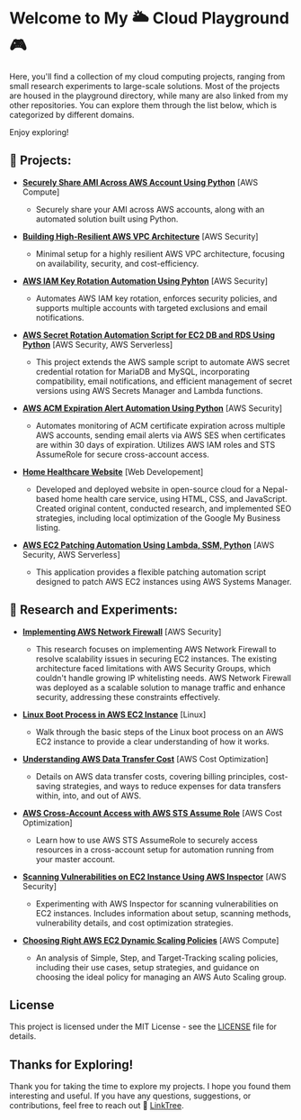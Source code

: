 # Welcome to My 🌥️ Cloud Playground 🎮 

Here, you'll find a collection of my cloud computing projects, ranging from small research experiments to large-scale solutions. Most of the projects are housed in the playground directory, while many are also linked from my other repositories. You can explore them through the list below, which is categorized by different domains.

Enjoy exploring!

## 🚀 Projects: 

- **[Securely Share AMI Across AWS Account Using Python](playground/share-aws-ami-cross-account)** [AWS Compute]
  - Securely share your AMI across AWS accounts, along with an automated solution built using Python.

- **[Building High-Resilient AWS VPC Architecture](https://github.com/alonshrestha/aws-vpc-resilient-architecture)** [AWS Security]
  - Minimal setup for a highly resilient AWS VPC architecture, focusing on availability, security, and cost-efficiency. 

- **[AWS IAM Key Rotation Automation Using Pyhton](https://github.com/alonshrestha/aws-iam-key-rotation-boto3)** [AWS Security]
  - Automates AWS IAM key rotation, enforces security policies, and supports multiple accounts with targeted exclusions and email notifications.

- **[AWS Secret Rotation Automation Script for EC2 DB and RDS Using Python](https://github.com/alonshrestha/aws-database-secret-rotation-boto3)** [AWS Security, AWS Serverless]
  - This project extends the AWS sample script to automate AWS secret credential rotation for MariaDB and MySQL, incorporating compatibility, email notifications, and efficient management of secret versions using AWS Secrets Manager and Lambda functions. 

- **[AWS ACM Expiration Alert Automation Using Python](https://github.com/alonshrestha/aws-acm-expire-alerts-boto3)** [AWS Security]
  - Automates monitoring of ACM certificate expiration across multiple AWS accounts, sending email alerts via AWS SES when certificates are within 30 days of expiration. Utilizes AWS IAM roles and STS AssumeRole for secure cross-account access.

- **[Home Healthcare Website](https://github.com/alonshrestha/dhcs)** [Web Developement]
  - Developed and deployed website in open-source cloud for a Nepal-based home health care service, using HTML, CSS, and JavaScript. Created original content, conducted research, and implemented SEO strategies, including local optimization of the Google My Business listing. 

- **[AWS EC2 Patching Automation Using Lambda, SSM, Python](https://github.com/alonshrestha/aws-ec2-patch-automation-boto3)** [AWS Security, AWS Serverless]
  - This application provides a flexible patching automation script designed to patch AWS EC2 instances using AWS Systems Manager.  

## 🧪 Research and Experiments:

- **[Implementing AWS Network Firewall](https://cloudwith.alon.com.np/implementing-aws-network-firewall)** [AWS Security]
  - This research focuses on implementing AWS Network Firewall to resolve scalability issues in securing EC2 instances. The existing architecture faced limitations with AWS Security Groups, which couldn't handle growing IP whitelisting needs. AWS Network Firewall was deployed as a scalable solution to manage traffic and enhance security, addressing these constraints effectively.

- **[Linux Boot Process in AWS EC2 Instance](https://cloudwith.alon.com.np/how-linux-boots-on-aws-ec2-instance)** [Linux]
  - Walk through the basic steps of the Linux boot process on an AWS EC2 instance to provide a clear understanding of how it works.  

- **[Understanding AWS Data Transfer Cost](https://cloudwith.alon.com.np/understanding-aws-data-transfer-costs)** [AWS Cost Optimization]
  - Details on AWS data transfer costs, covering billing principles, cost-saving strategies, and ways to reduce expenses for data transfers within, into, and out of AWS.    

- **[AWS Cross-Account Access with AWS STS Assume Role](https://cloudwith.alon.com.np/automate-cross-account-access-using-sts-assume-role)** [AWS Cost Optimization]
  - Learn how to use AWS STS AssumeRole to securely access resources in a cross-account setup for automation running from your master account.

- **[Scanning Vulnerabilities on EC2 Instance Using AWS Inspector](https://cloudwith.alon.com.np/scanning-vulnerabilities-on-ec2-instance-using-aws-inspector)** [AWS Security]
  - Experimenting with AWS Inspector for scanning vulnerabilities on EC2 instances. Includes information about setup, scanning methods, vulnerability details, and cost optimization strategies.

- **[Choosing Right AWS EC2 Dynamic Scaling Policies](https://cloudwith.alon.com.np/choosing-right-aws-ec2-dynamic-autoscaling-policies)** [AWS Compute]
  - An analysis of Simple, Step, and Target-Tracking scaling policies, including their use cases, setup strategies, and guidance on choosing the ideal policy for managing an AWS Auto Scaling group.

## License

This project is licensed under the MIT License - see the [LICENSE](LICENSE) file for details.

## Thanks for Exploring!

Thank you for taking the time to explore my projects. I hope you found them interesting and useful. If you have any questions, suggestions, or contributions, feel free to reach out 🌳 [LinkTree](https://links.alon.com.np).